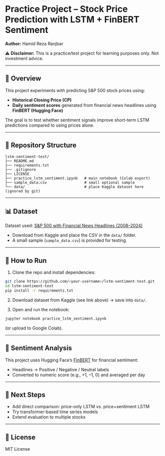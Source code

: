 # Practice Project – Stock Price Prediction with LSTM + FinBERT Sentiment

**Author:** Hamid Reza Ranjbar

⚠️ **Disclaimer:** This is a practice/test project for learning purposes only. Not investment advice.

---

## 📌 Overview

This project experiments with predicting S&P 500 stock prices using:

* **Historical Closing Price (CP)**
* **Daily sentiment scores** generated from financial news headlines using **FinBERT (Hugging Face)**

The goal is to test whether sentiment signals improve short-term LSTM predictions compared to using prices alone.

---

## 📂 Repository Structure

```
lstm-sentiment-test/
├── README.md
├── requirements.txt
├── .gitignore
├── LICENSE
├── practice_lstm_sentiment.ipynb   # main notebook (Colab export)
├── sample_data.csv                 # small optional sample
└── data/                           # place Kaggle dataset here (ignored by git)
```

---

## 📊 Dataset

Dataset used: [S&P 500 with Financial News Headlines (2008–2024)](https://www.kaggle.com/datasets/dyutidasmahaptra/s-and-p-500-with-financial-news-headlines-20082024#)

* Download from Kaggle and place the CSV in the `data/` folder.
* A small sample (`sample_data.csv`) is provided for testing.

---

## 🔧 How to Run

1. Clone the repo and install dependencies:

```bash
git clone https://github.com/<your-username>/lstm-sentiment-test.git
cd lstm-sentiment-test
pip install -r requirements.txt
```

2. Download dataset from Kaggle (see link above) → save into `data/`.

3. Open and run the notebook:

```bash
jupyter notebook practice_lstm_sentiment.ipynb
```

(or upload to Google Colab).

---

## 🧠 Sentiment Analysis

This project uses Hugging Face’s [FinBERT](https://huggingface.co/yiyanghkust/finbert-tone) for financial sentiment:

* Headlines → Positive / Negative / Neutral labels
* Converted to numeric score (e.g., +1, –1, 0) and averaged per day

---

## 🚀 Next Steps

* Add direct comparison: price-only LSTM vs. price+sentiment LSTM
* Try transformer-based time series models
* Extend evaluation to multiple stocks

---

## 📜 License

MIT License
